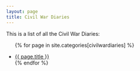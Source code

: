 ```yaml
---
layout: page
title: Civil War Diaries
---
```


This is a list of all the Civil War Diaries: 

<ul>

{% for page in site.categories[civilwardiaries] %}
           <li class="post-title"><a href="{{ page.permalink }}">{{ page.title }}</a></li>
{% endfor %}

</ul>

